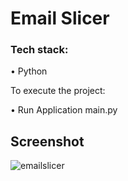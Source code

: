 # Email Slicer

### Tech stack:
• Python


To execute the project:

• Run Application main.py

## Screenshot

![emailslicer](https://github.com/user-attachments/assets/3d6ad5c8-f257-47d3-8c65-9181459cc005)


